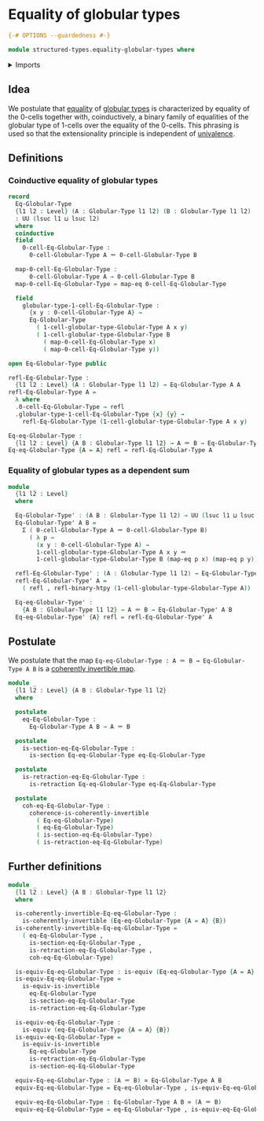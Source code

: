 # Equality of globular types

```agda
{-# OPTIONS --guardedness #-}

module structured-types.equality-globular-types where
```

<details><summary>Imports</summary>

```agda
open import foundation.action-on-identifications-binary-functions
open import foundation.action-on-identifications-functions
open import foundation.binary-homotopies
open import foundation.cartesian-product-types
open import foundation.dependent-pair-types
open import foundation.identity-types
open import foundation.univalence
open import foundation.universe-levels

open import foundation-core.coherently-invertible-maps
open import foundation-core.equivalences
open import foundation-core.retractions
open import foundation-core.sections

open import structured-types.globular-types
```

</details>

## Idea

We postulate that [equality](foundation-core.identity-types.md) of
[globular types](structured-types.globular-types.md) is characterized by
equality of the 0-cells together with, coinductively, a binary family of
equalities of the globular type of 1-cells over the equality of the 0-cells.
This phrasing is used so that the extensionality principle is independent of
[univalence](foundation.univalence.md).

## Definitions

### Coinductive equality of globular types

```agda
record
  Eq-Globular-Type
  {l1 l2 : Level} (A : Globular-Type l1 l2) (B : Globular-Type l1 l2)
  : UU (lsuc l1 ⊔ lsuc l2)
  where
  coinductive
  field
    0-cell-Eq-Globular-Type :
      0-cell-Globular-Type A ＝ 0-cell-Globular-Type B

  map-0-cell-Eq-Globular-Type :
      0-cell-Globular-Type A → 0-cell-Globular-Type B
  map-0-cell-Eq-Globular-Type = map-eq 0-cell-Eq-Globular-Type

  field
    globular-type-1-cell-Eq-Globular-Type :
      {x y : 0-cell-Globular-Type A} →
      Eq-Globular-Type
        ( 1-cell-globular-type-Globular-Type A x y)
        ( 1-cell-globular-type-Globular-Type B
          ( map-0-cell-Eq-Globular-Type x)
          ( map-0-cell-Eq-Globular-Type y))

open Eq-Globular-Type public

refl-Eq-Globular-Type :
  {l1 l2 : Level} (A : Globular-Type l1 l2) → Eq-Globular-Type A A
refl-Eq-Globular-Type A =
  λ where
  .0-cell-Eq-Globular-Type → refl
  .globular-type-1-cell-Eq-Globular-Type {x} {y} →
    refl-Eq-Globular-Type (1-cell-globular-type-Globular-Type A x y)

Eq-eq-Globular-Type :
  {l1 l2 : Level} {A B : Globular-Type l1 l2} → A ＝ B → Eq-Globular-Type A B
Eq-eq-Globular-Type {A = A} refl = refl-Eq-Globular-Type A
```

### Equality of globular types as a dependent sum

```agda
module _
  {l1 l2 : Level}
  where

  Eq-Globular-Type' : (A B : Globular-Type l1 l2) → UU (lsuc l1 ⊔ lsuc l2)
  Eq-Globular-Type' A B =
    Σ ( 0-cell-Globular-Type A ＝ 0-cell-Globular-Type B)
      ( λ p →
        (x y : 0-cell-Globular-Type A) →
        1-cell-globular-type-Globular-Type A x y ＝
        1-cell-globular-type-Globular-Type B (map-eq p x) (map-eq p y))

  refl-Eq-Globular-Type' : (A : Globular-Type l1 l2) → Eq-Globular-Type' A A
  refl-Eq-Globular-Type' A =
    ( refl , refl-binary-htpy (1-cell-globular-type-Globular-Type A))

  Eq-eq-Globular-Type' :
    {A B : Globular-Type l1 l2} → A ＝ B → Eq-Globular-Type' A B
  Eq-eq-Globular-Type' {A} refl = refl-Eq-Globular-Type' A
```

## Postulate

We postulate that the map `Eq-eq-Globular-Type : A ＝ B → Eq-Globular-Type A B`
is a [coherently invertible map](foundation-core.coherently-invertible-maps.md).

```agda
module _
  {l1 l2 : Level} {A B : Globular-Type l1 l2}
  where

  postulate
    eq-Eq-Globular-Type :
      Eq-Globular-Type A B → A ＝ B

  postulate
    is-section-eq-Eq-Globular-Type :
      is-section Eq-eq-Globular-Type eq-Eq-Globular-Type

  postulate
    is-retraction-eq-Eq-Globular-Type :
      is-retraction Eq-eq-Globular-Type eq-Eq-Globular-Type

  postulate
    coh-eq-Eq-Globular-Type :
      coherence-is-coherently-invertible
        ( Eq-eq-Globular-Type)
        ( eq-Eq-Globular-Type)
        ( is-section-eq-Eq-Globular-Type)
        ( is-retraction-eq-Eq-Globular-Type)
```

## Further definitions

```agda
module _
  {l1 l2 : Level} {A B : Globular-Type l1 l2}
  where

  is-coherently-invertible-Eq-eq-Globular-Type :
    is-coherently-invertible (Eq-eq-Globular-Type {A = A} {B})
  is-coherently-invertible-Eq-eq-Globular-Type =
    ( eq-Eq-Globular-Type ,
      is-section-eq-Eq-Globular-Type ,
      is-retraction-eq-Eq-Globular-Type ,
      coh-eq-Eq-Globular-Type)

  is-equiv-Eq-eq-Globular-Type : is-equiv (Eq-eq-Globular-Type {A = A} {B})
  is-equiv-Eq-eq-Globular-Type =
    is-equiv-is-invertible
      eq-Eq-Globular-Type
      is-section-eq-Eq-Globular-Type
      is-retraction-eq-Eq-Globular-Type

  is-equiv-eq-Eq-Globular-Type :
    is-equiv (eq-Eq-Globular-Type {A = A} {B})
  is-equiv-eq-Eq-Globular-Type =
    is-equiv-is-invertible
      Eq-eq-Globular-Type
      is-retraction-eq-Eq-Globular-Type
      is-section-eq-Eq-Globular-Type

  equiv-Eq-eq-Globular-Type : (A ＝ B) ≃ Eq-Globular-Type A B
  equiv-Eq-eq-Globular-Type = Eq-eq-Globular-Type , is-equiv-Eq-eq-Globular-Type

  equiv-eq-Eq-Globular-Type : Eq-Globular-Type A B ≃ (A ＝ B)
  equiv-eq-Eq-Globular-Type = eq-Eq-Globular-Type , is-equiv-eq-Eq-Globular-Type
```
